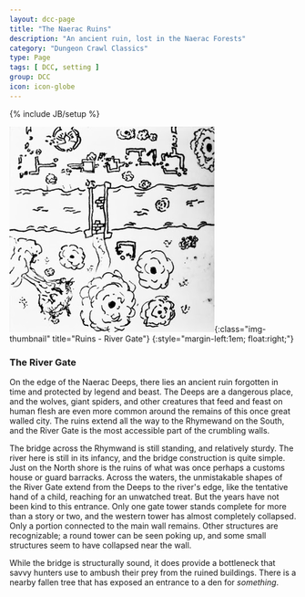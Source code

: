 ```yaml
---
layout: dcc-page
title: "The Naerac Ruins"
description: "An ancient ruin, lost in the Naerac Forests"
category: "Dungeon Crawl Classics"
type: Page
tags: [ DCC, setting ]
group: DCC
icon: icon-globe
---
```

{% include JB/setup %}

![River Gate][rivergate]{:class="img-thumbnail" title="Ruins - River Gate"}
{:style="margin-left:1em; float:right;"}

### The River Gate

On the edge of the Naerac Deeps, there lies an ancient ruin forgotten in time and protected by legend and beast.
The Deeps are a dangerous place, and the wolves, giant spiders, and other creatures that feed and feast on human flesh are even more common around the remains of this once great walled city.
The ruins extend all the way to the Rhymewand on the South, and the River Gate is the most accessible part of the crumbling walls.

The bridge across the Rhymwand is still standing, and relatively sturdy. The river here is still in its infancy, and the bridge construction is quite simple. Just on the North shore is the ruins of what was once perhaps a customs house or guard barracks.
Across the waters, the unmistakable shapes of the River Gate extend from the Deeps to the river's edge, like the tentative hand of a child, reaching for an unwatched treat.
But the years have not been kind to this entrance. Only one gate tower stands complete for more than a story or two, and the western tower has almost completely collapsed. Only a portion connected to the main wall remains.
Other structures are recognizable; a round tower can be seen poking up, and some small structures seem to have collapsed near the wall.

While the bridge is structurally sound, it does provide a bottleneck that savvy hunters use to ambush their prey from the ruined buildings. There is a nearby fallen tree that has exposed an entrance to a den for _something_.

[rivergate]: /assets/img/ruins-river-gate.jpg
